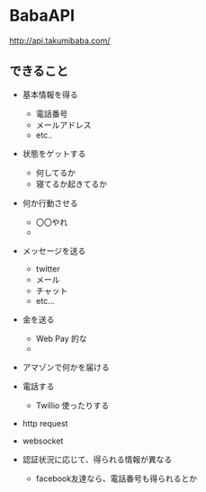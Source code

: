 BabaAPI
=======

http://api.takumibaba.com/

## できること

- 基本情報を得る
  - 電話番号
  - メールアドレス
  - etc..
- 状態をゲットする
  - 何してるか
  - 寝てるか起きてるか
- 何か行動させる
  - 〇〇やれ
  - 
- メッセージを送る
  - twitter
  - メール
  - チャット
  - etc...
- 金を送る
  - Web Pay 的な
  - 
- アマゾンで何かを届ける
- 電話する
  - Twillio 使ったりする

- http request
- websocket
- 認証状況に応じて、得られる情報が異なる
  - facebook友達なら、電話番号も得られるとか
